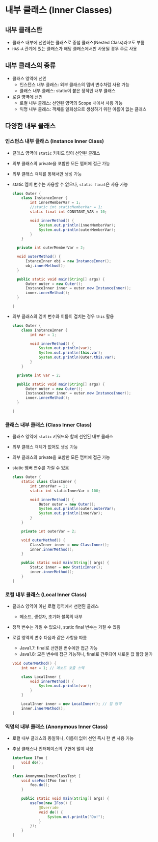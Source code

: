 # 내부 클래스 (Inner Classes)

## 내부 클래스란

- 클래스 내부에 선언하는 클래스로 중첩 클래스(Nested Class)라고도 부름
- `HAS-A` 관계에 있는 클래스가 해당 클래스에서만 사용될 경우 주로 사용

## 내부 클래스의 종류

- 클래스 영역에 선언
  - 인스턴스 내부 클래스: 외부 클래스의 멤버 변수처럼 사용 가능
  - 클래스 내부 클래스: static이 붙은 정적인 내부 클래스
- 로컬 영역에 선언
  - 로컬 내부 클래스: 선언된 영역의 Scope 내에서 사용 가능
  - 익명 내부 클래스: 객체를 일회성으로 생성하기 위한 이름이 없는 클래스

## 다양한 내부 클래스

### 인스턴스 내부 클래스 (Instance Inner Class)

- 클래스 영역에 `static` 키워드 없이 선언된 클래스
- 외부 클래스의 private을 포함한 모든 멤버에 접근 가능
- 외부 클래스 객체를 통해서만 생성 가능
- static 멤버 변수는 사용할 수 없으나, `static final`은 사용 가능

  ```java
  class Outer {
      class InstanceInner {
          int innerMemberVar = 1;
          //static int staticMemberVar = 1;
          static final int CONSTANT_VAR = 10;

          void innerMethod() {
              System.out.println(innerMemberVar);
              System.out.println(outerMemberVar);
          }
      }

    private int outerMemberVar = 2;

    void outerMethod() {
        IstanceInner obj = new InstanceInner();
        obj.innerMethod();
    }

    public static void main(String[] args) {
        Outer outer = new Outer();
        InstanceInner inner = outer.new InstanceInner();
        inner.innerMethod();
    }

  }
  ```

- 외부 클래스의 멤버 변수와 이름이 겹치는 경우 `this` 활용

  ```java
  class Outer {
      class InstanceInner {
          int var = 1;

          void innerMethod() {
              System.out.println(var);
              System.out.println(this.var);
              System.out.println(Outer.this.var);
          }
      }

    private int var = 2;

    public static void main(String[] args) {
        Outer outer = new Outer();
        InstanceInner inner = outer.new InstanceInner();
        inner.innerMethod();
    }

  }
  ```

### 클래스 내부 클래스 (Class Inner Class)

- 클래스 영역에 `static` 키워드와 함께 선언된 내부 클래스
- 외부 클래스 객체가 없어도 생성 가능
- 외부 클래스의 private을 포함한 모든 멤버에 접근 가능
- static 멤버 변수를 가질 수 있음

  ```java
  class Outer {
      static class ClassInner {
          int innerVar = 1;
          static int staticInnerVar = 100;

          void innerMethod() {
              Outer outer = new Outer();
              System.out.println(outer.outerVar);
              System.out.println(innerVar);
          }
      }

      private int outerVar = 2;

      void outerMethod() {
          ClassInner inner = new ClassInner();
          inner.innerMethod();
      }

      public static void main(String[] args) {
          Static inner = new StaticInner();
          inner.innerMethod();
      }
  }
  ```

### 로컬 내부 클래스 (Local Inner Class)

- 클래스 영역이 아닌 로컬 영역에서 선언된 클래스
  - 메소드, 생성자, 초기화 블록의 내부
- 정적 변수는 가질 수 없으나, static final 변수는 가질 수 있음
- 로컬 영역의 변수 다음과 같은 사항을 따름
  - Java1.7: final로 선언된 변수에만 접근 가능
  - Java1.8: 모든 변수에 접근 가능하나, final로 간주되어 새로운 값 할당 불가

  ```java
  void outerMethod() {
      int var = 1; // 메소드 호출 스택

      class LocalInner {
          void innerMethod() {
              System.out.println(var);
          }
      }

      LocalInner inner = new LocalInner(); // 힙 영역
      inner.innerMethod();
  }
  ```

### 익명의 내부 클래스 (Anonymous Inner Class)

- 로컬 내부 클래스와 동일하나, 이름이 없어 선언 즉시 한 번 사용 가능
- 추상 클래스나 인터페이스의 구현에 많이 사용

  ```java
  interface IFoo {
      void do();
  }

  class AnonymousInnerClassTest {
      void useFoo(IFoo foo) {
          foo.do();
      }

      public static void main(String[] args) {
          useFoo(new IFoo() {
              @Override
              void do() {
                  System.out.println("Do!");
              }
          });
      }
  }
  ```
